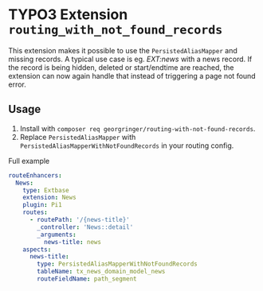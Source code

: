 # TYPO3 Extension `routing_with_not_found_records`

This extension makes it possible to use the `PersistedAliasMapper` and missing records.
A typical use case is eg. *EXT:news* with a news record. If the record is being hidden, deleted or start/endtime are reached, the extension can now again handle that instead of triggering a page not found error.

## Usage

1. Install with `composer req georgringer/routing-with-not-found-records`.
2. Replace `PersistedAliasMapper` with `PersistedAliasMapperWithNotFoundRecords` in your routing config.

Full example

```yaml
routeEnhancers:
  News:
    type: Extbase
    extension: News
    plugin: Pi1
    routes:
      - routePath: '/{news-title}'
        _controller: 'News::detail'
        _arguments:
          news-title: news
    aspects:
      news-title:
        type: PersistedAliasMapperWithNotFoundRecords
        tableName: tx_news_domain_model_news
        routeFieldName: path_segment
```
